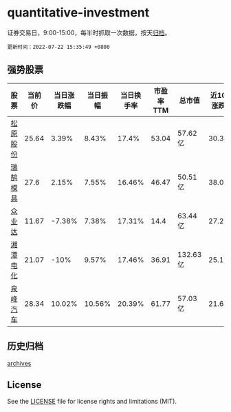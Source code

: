 # quantitative-investment

证券交易日，9:00-15:00，每半时抓取一次数据，按天[归档](archives)。

`更新时间：2022-07-22 15:35:49 +0800`

## 强势股票

|股票|当前价|当日涨跌幅|当日振幅|当日换手率|市盈率TTM|总市值|近10日涨跌幅|
|----|----|----|----|----|----|----|----|
|[松原股份](https://xueqiu.com/S/SZ300893)|25.64|3.39%|8.43%|17.4%|53.04|57.62亿|30.35%|
|[瑞鹄模具](https://xueqiu.com/S/SZ002997)|27.6|2.15%|7.55%|16.46%|46.47|50.51亿|38.0%|
|[众业达](https://xueqiu.com/S/SZ002441)|11.67|-7.38%|7.38%|17.31%|14.4|63.44亿|27.26%|
|[湘潭电化](https://xueqiu.com/S/SZ002125)|21.07|-10%|9.57%|17.46%|36.91|132.63亿|25.19%|
|[泉峰汽车](https://xueqiu.com/S/SH603982)|28.34|10.02%|10.56%|20.39%|61.77|57.03亿|21.63%|

## 历史归档

[archives](archives)

## License

See the [LICENSE](LICENSE) file for license rights and limitations (MIT).